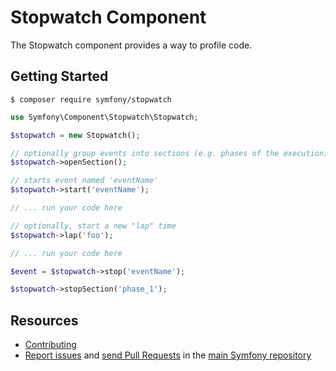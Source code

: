 Stopwatch Component
===================

The Stopwatch component provides a way to profile code.

Getting Started
---------------

```
$ composer require symfony/stopwatch
```

```php
use Symfony\Component\Stopwatch\Stopwatch;

$stopwatch = new Stopwatch();

// optionally group events into sections (e.g. phases of the execution)
$stopwatch->openSection();

// starts event named 'eventName'
$stopwatch->start('eventName');

// ... run your code here

// optionally, start a new "lap" time
$stopwatch->lap('foo');

// ... run your code here

$event = $stopwatch->stop('eventName');

$stopwatch->stopSection('phase_1');
```

Resources
---------

* [Contributing](https://symfony.com/doc/current/contributing/index.html)
* [Report issues](https://github.com/symfony/symfony/issues) and
  [send Pull Requests](https://github.com/symfony/symfony/pulls)
  in the [main Symfony repository](https://github.com/symfony/symfony)
